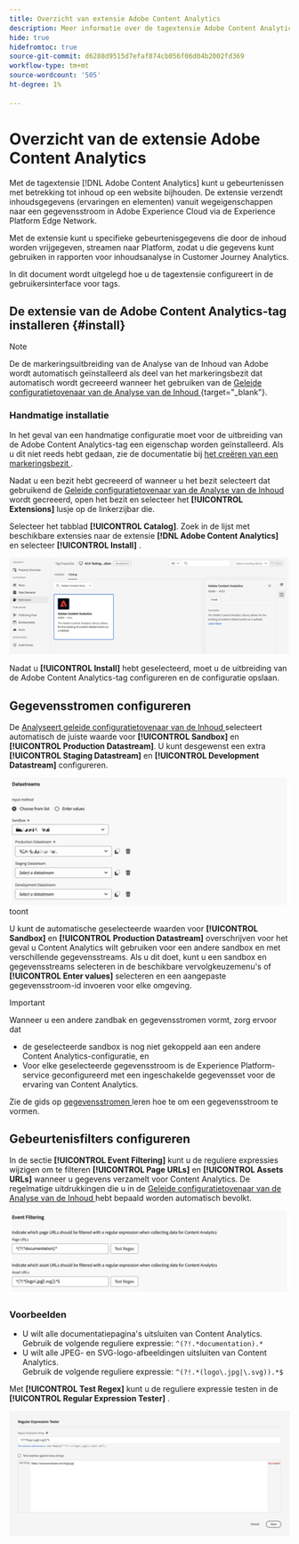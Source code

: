 ```yaml
---
title: Overzicht van extensie Adobe Content Analytics
description: Meer informatie over de tagextensie Adobe Content Analytics in Adobe Experience Platform.
hide: true
hidefromtoc: true
source-git-commit: d6288d9515d7efaf874cb056f06d04b2002fd369
workflow-type: tm+mt
source-wordcount: '505'
ht-degree: 1%

---
```


# Overzicht van de extensie Adobe Content Analytics

Met de tagextensie [!DNL Adobe Content Analytics] kunt u gebeurtenissen met betrekking tot inhoud op een website bijhouden. De extensie verzendt inhoudsgegevens (ervaringen en elementen) vanuit wegeigenschappen naar een gegevensstroom in Adobe Experience Cloud via de Experience Platform Edge Network.

Met de extensie kunt u specifieke gebeurtenisgegevens die door de inhoud worden vrijgegeven, streamen naar Platform, zodat u die gegevens kunt gebruiken in rapporten voor inhoudsanalyse in Customer Journey Analytics.

In dit document wordt uitgelegd hoe u de tagextensie configureert in de gebruikersinterface voor tags.

## De extensie van de Adobe Content Analytics-tag installeren {#install}

>[!NOTE]
>
>De de markeringsuitbreiding van de Analyse van de Inhoud van Adobe wordt automatisch geïnstalleerd als deel van het markeringsbezit dat automatisch wordt gecreeerd wanneer het gebruiken van de [ Geleide configuratietovenaar van de Analyse van de Inhoud ](https://experienceleague.adobe.com/en/docs/analytics-platform/using/content-analytics/configuration/guided) {target="_blank"}.


### Handmatige installatie

In het geval van een handmatige configuratie moet voor de uitbreiding van de Adobe Content Analytics-tag een eigenschap worden geïnstalleerd. Als u dit niet reeds hebt gedaan, zie de documentatie bij [ het creëren van een markeringsbezit ](https://experienceleague.adobe.com/en/docs/platform-learn/implement-in-websites/configure-tags/create-a-property).

Nadat u een bezit hebt gecreeerd of wanneer u het bezit selecteert dat gebruikend de [ Geleide configuratietovenaar van de Analyse van de Inhoud ](https://experienceleague.adobe.com/en/docs/analytics-platform/using/content-analytics/configuration/guided) wordt gecreeerd, open het bezit en selecteer het **[!UICONTROL Extensions]** lusje op de linkerzijbar die.

Selecteer het tabblad **[!UICONTROL Catalog]**. Zoek in de lijst met beschikbare extensies naar de extensie **[!DNL Adobe Content Analytics]** en selecteer **[!UICONTROL Install]** .

![ Beeld dat de Markeringen UI met de geselecteerde uitbreiding van SDK van het Web toont ](assets/aca-tag-install.png)

Nadat u **[!UICONTROL Install]** hebt geselecteerd, moet u de uitbreiding van de Adobe Content Analytics-tag configureren en de configuratie opslaan.


<!--
## Configure schema

The [Content Analytics guided configuration wizard](https://experienceleague.adobe.com/en/docs/analytics-platform/using/content-analytics/configuration/guided) automatically populates the proper value for the **[!UICONTROL Tenant Schema Name]**. 

![Image that shows the Schema configuration of the Adobe Content Analytics tag extension in the Tags UI](assets/aca-tag-schema.png)

>[!WARNING]
>
>Do not modify the value for **[!UICONTROL Tenant Schema Name]**.

-->

## Gegevensstromen configureren

De [ Analyseert geleide configuratietovenaar van de Inhoud ](https://experienceleague.adobe.com/en/docs/analytics-platform/using/content-analytics/configuration/guided) selecteert automatisch de juiste waarde voor **[!UICONTROL Sandbox]** en **[!UICONTROL Production Datastream]**. U kunt desgewenst een extra **[!UICONTROL Staging Datastream]** en **[!UICONTROL Development Datastream]** configureren.

![ Beeld dat de configuratie van Datastreams van de de markeringsuitbreiding van de Analyse van de Inhoud van Adobe in de markeringen UI ](assets/aca-tag-datastreams.png) toont

U kunt de automatische geselecteerde waarden voor **[!UICONTROL Sandbox]** en **[!UICONTROL Production Datastream]** overschrijven voor het geval u Content Analytics wilt gebruiken voor een andere sandbox en met verschillende gegevensstreams. Als u dit doet, kunt u een sandbox en gegevensstreams selecteren in de beschikbare vervolgkeuzemenu&#39;s of **[!UICONTROL Enter values]** selecteren en een aangepaste gegevensstroom-id invoeren voor elke omgeving.

>[!IMPORTANT]
>
>Wanneer u een andere zandbak en gegevensstromen vormt, zorg ervoor dat
>
>* de geselecteerde sandbox is nog niet gekoppeld aan een andere Content Analytics-configuratie, en
>* Voor elke geselecteerde gegevensstroom is de Experience Platform-service geconfigureerd met een ingeschakelde gegevensset voor de ervaring van Content Analytics.

Zie de gids op [ gegevensstromen ](../../../../datastreams/overview.md) leren hoe te om een gegevensstroom te vormen.



## Gebeurtenisfilters configureren

In de sectie **[!UICONTROL Event Filtering]** kunt u de reguliere expressies wijzigen om te filteren **[!UICONTROL Page URLs]** en **[!UICONTROL Assets URLs]** wanneer u gegevens verzamelt voor Content Analytics. De regelmatige uitdrukkingen die u in de [ Geleide configuratietovenaar van de Analyse van de Inhoud ](https://experienceleague.adobe.com/en/docs/analytics-platform/using/content-analytics/configuration/guided) hebt bepaald worden automatisch bevolkt.

![ Beeld die de gebeurtenis toont die montages van de de markeringsuitbreiding van de Analyse van de Inhoud van Adobe in de Codes UI filtreren ](assets/aca-tag-eventfiltering.png)


### Voorbeelden

* U wilt alle documentatiepagina&#39;s uitsluiten van Content Analytics.<br/> Gebruik de volgende reguliere expressie: `^(?!.*documentation).*`
* U wilt alle JPEG- en SVG-logo-afbeeldingen uitsluiten van Content Analytics.<br/> Gebruik de volgende reguliere expressie: `^(?!.*(logo\.jpg|\.svg)).*$`

Met **[!UICONTROL Test Regex]** kunt u de reguliere expressie testen in de **[!UICONTROL Regular Expression Tester]** .

![ Beeld die het regelmatige uitdrukkingsmeetapparaat van de de markeringsuitbreiding van de Analyse van de Inhoud van Adobe in de Codes UI tonen ](assets/aca-tag-regextester.png)

